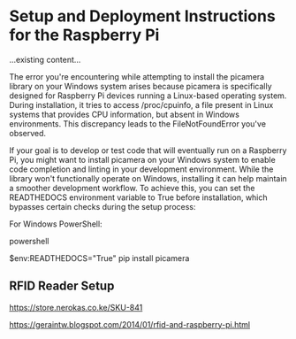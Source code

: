 # Setup and Deployment Instructions for the Raspberry Pi

...existing content...

The error you're encountering while attempting to install the picamera library on your Windows system arises because picamera is specifically designed for Raspberry Pi devices running a Linux-based operating system. During installation, it tries to access /proc/cpuinfo, a file present in Linux systems that provides CPU information, but absent in Windows environments. This discrepancy leads to the FileNotFoundError you've observed.

If your goal is to develop or test code that will eventually run on a Raspberry Pi, you might want to install picamera on your Windows system to enable code completion and linting in your development environment. While the library won't functionally operate on Windows, installing it can help maintain a smoother development workflow. To achieve this, you can set the READTHEDOCS environment variable to True before installation, which bypasses certain checks during the setup process:

For Windows PowerShell:

powershell

$env:READTHEDOCS="True"
pip install picamera

## RFID Reader Setup

https://store.nerokas.co.ke/SKU-841

https://geraintw.blogspot.com/2014/01/rfid-and-raspberry-pi.html